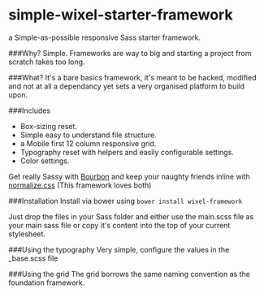 simple-wixel-starter-framework
==============================

a Simple-as-possible responsive Sass starter framework.

###Why?
Simple. Frameworks are way to big and starting a project from scratch takes too long.

###What?
It's a bare basics framework, it's meant to be hacked, modified and not at all a dependancy yet sets a very organised platform to build upon.

###Includes
* Box-sizing reset.
* Simple easy to understand file structure.
* a Mobile first 12 column responsive grid.
* Typography reset with helpers and easily configurable settings.
* Color settings.

Get really Sassy with [Bourbon](http://bourbon.io/) and keep your naughty friends inline with [normalize.css](http://necolas.github.io/normalize.css/) (This framework loves both)

###Installation
Install via bower using `bower install wixel-framework`

Just drop the files in your Sass folder and either use the main.scss file as your main sass file or copy it's content into the top of your current stylesheet.

###Using the typography
Very simple, configure the values in the _base.scss file

###Using the grid
The grid borrows the same naming convention as the foundation framework.
